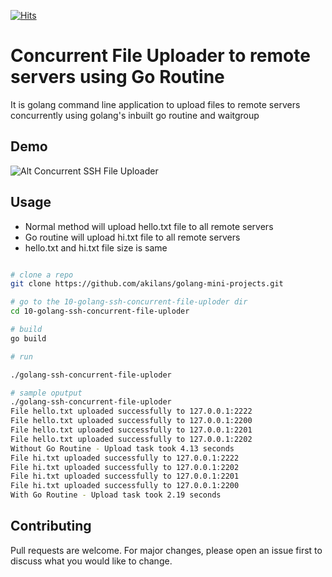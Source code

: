 [![Hits](https://hits.seeyoufarm.com/api/count/incr/badge.svg?url=https%3A%2F%2Fgithub.com%2Fakilans%2Fgolang-mini-projects%2Ftree%2Fmain%2F10-golang-ssh-concurrent-file-uploder&count_bg=%2379C83D&title_bg=%23555555&icon=&icon_color=%23E7E7E7&title=hits&edge_flat=false)](https://hits.seeyoufarm.com)

# Concurrent File Uploader to remote servers using Go Routine

It is golang command line application to upload files to remote servers concurrently using golang's inbuilt go routine and waitgroup

## Demo

![Alt Concurrent SSH File Uploader](https://raw.githubusercontent.com/akilans/golang-mini-projects/main/demos/golang-ssh-concurrent-file-uploder.gif)

## Usage

- Normal method will upload hello.txt file to all remote servers
- Go routine will upload hi.txt file to all remote servers
- hello.txt and hi.txt file size is same

```bash

# clone a repo
git clone https://github.com/akilans/golang-mini-projects.git

# go to the 10-golang-ssh-concurrent-file-uploder dir
cd 10-golang-ssh-concurrent-file-uploder

# build
go build

# run

./golang-ssh-concurrent-file-uploder

# sample oputput
./golang-ssh-concurrent-file-uploder
File hello.txt uploaded successfully to 127.0.0.1:2222
File hello.txt uploaded successfully to 127.0.0.1:2200
File hello.txt uploaded successfully to 127.0.0.1:2201
File hello.txt uploaded successfully to 127.0.0.1:2202
Without Go Routine - Upload task took 4.13 seconds
File hi.txt uploaded successfully to 127.0.0.1:2222
File hi.txt uploaded successfully to 127.0.0.1:2202
File hi.txt uploaded successfully to 127.0.0.1:2201
File hi.txt uploaded successfully to 127.0.0.1:2200
With Go Routine - Upload task took 2.19 seconds
```

## Contributing

Pull requests are welcome. For major changes, please open an issue first to discuss what you would like to change.
